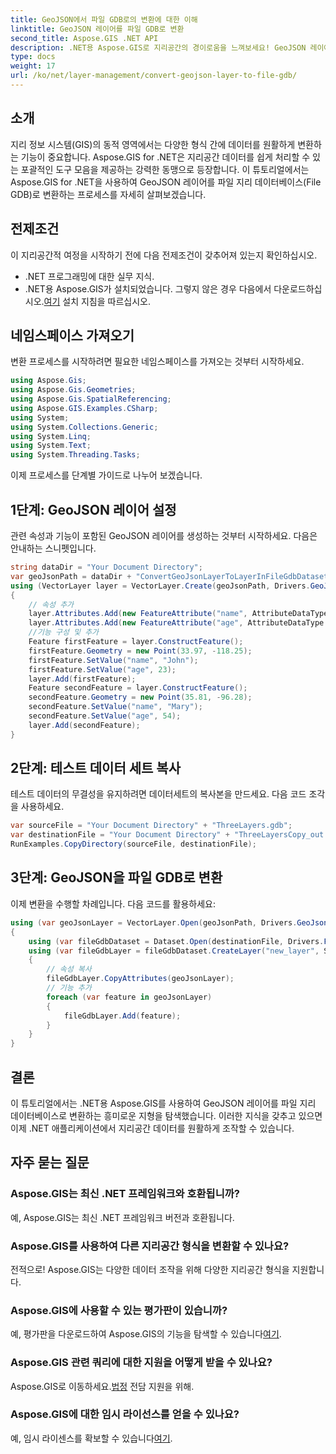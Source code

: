 ```yaml
---
title: GeoJSON에서 파일 GDB로의 변환에 대한 이해
linktitle: GeoJSON 레이어를 파일 GDB로 변환
second_title: Aspose.GIS .NET API
description: .NET용 Aspose.GIS로 지리공간의 경이로움을 느껴보세요! GeoJSON 레이어를 파일 지리 데이터베이스로 쉽게 변환하세요. 지금 사용해 보세요! #Aspose #GIS
type: docs
weight: 17
url: /ko/net/layer-management/convert-geojson-layer-to-file-gdb/
---
```

## 소개
지리 정보 시스템(GIS)의 동적 영역에서는 다양한 형식 간에 데이터를 원활하게 변환하는 기능이 중요합니다. Aspose.GIS for .NET은 지리공간 데이터를 쉽게 처리할 수 있는 포괄적인 도구 모음을 제공하는 강력한 동맹으로 등장합니다. 이 튜토리얼에서는 Aspose.GIS for .NET을 사용하여 GeoJSON 레이어를 파일 지리 데이터베이스(File GDB)로 변환하는 프로세스를 자세히 살펴보겠습니다.
## 전제조건
이 지리공간적 여정을 시작하기 전에 다음 전제조건이 갖추어져 있는지 확인하십시오.
- .NET 프로그래밍에 대한 실무 지식.
-  .NET용 Aspose.GIS가 설치되었습니다. 그렇지 않은 경우 다음에서 다운로드하십시오.[여기](https://releases.aspose.com/gis/net/) 설치 지침을 따르십시오.
## 네임스페이스 가져오기
변환 프로세스를 시작하려면 필요한 네임스페이스를 가져오는 것부터 시작하세요.
```csharp
using Aspose.Gis;
using Aspose.Gis.Geometries;
using Aspose.Gis.SpatialReferencing;
using Aspose.GIS.Examples.CSharp;
using System;
using System.Collections.Generic;
using System.Linq;
using System.Text;
using System.Threading.Tasks;
```
이제 프로세스를 단계별 가이드로 나누어 보겠습니다.
## 1단계: GeoJSON 레이어 설정
관련 속성과 기능이 포함된 GeoJSON 레이어를 생성하는 것부터 시작하세요. 다음은 안내하는 스니펫입니다.
```csharp
string dataDir = "Your Document Directory";
var geoJsonPath = dataDir + "ConvertGeoJsonLayerToLayerInFileGdbDataset_out.json";
using (VectorLayer layer = VectorLayer.Create(geoJsonPath, Drivers.GeoJson))
{
    // 속성 추가
    layer.Attributes.Add(new FeatureAttribute("name", AttributeDataType.String));
    layer.Attributes.Add(new FeatureAttribute("age", AttributeDataType.Integer));
    //기능 구성 및 추가
    Feature firstFeature = layer.ConstructFeature();
    firstFeature.Geometry = new Point(33.97, -118.25);
    firstFeature.SetValue("name", "John");
    firstFeature.SetValue("age", 23);
    layer.Add(firstFeature);
    Feature secondFeature = layer.ConstructFeature();
    secondFeature.Geometry = new Point(35.81, -96.28);
    secondFeature.SetValue("name", "Mary");
    secondFeature.SetValue("age", 54);
    layer.Add(secondFeature);
}
```
## 2단계: 테스트 데이터 세트 복사
테스트 데이터의 무결성을 유지하려면 데이터세트의 복사본을 만드세요. 다음 코드 조각을 사용하세요.
```csharp
var sourceFile = "Your Document Directory" + "ThreeLayers.gdb";
var destinationFile = "Your Document Directory" + "ThreeLayersCopy_out.gdb";
RunExamples.CopyDirectory(sourceFile, destinationFile);
```
## 3단계: GeoJSON을 파일 GDB로 변환
이제 변환을 수행할 차례입니다. 다음 코드를 활용하세요:
```csharp
using (var geoJsonLayer = VectorLayer.Open(geoJsonPath, Drivers.GeoJson))
{
    using (var fileGdbDataset = Dataset.Open(destinationFile, Drivers.FileGdb))
    using (var fileGdbLayer = fileGdbDataset.CreateLayer("new_layer", SpatialReferenceSystem.Wgs84))
    {
        // 속성 복사
        fileGdbLayer.CopyAttributes(geoJsonLayer);
        // 기능 추가
        foreach (var feature in geoJsonLayer)
        {
            fileGdbLayer.Add(feature);
        }
    }
}
```
## 결론
이 튜토리얼에서는 .NET용 Aspose.GIS를 사용하여 GeoJSON 레이어를 파일 지리 데이터베이스로 변환하는 흥미로운 지형을 탐색했습니다. 이러한 지식을 갖추고 있으면 이제 .NET 애플리케이션에서 지리공간 데이터를 원활하게 조작할 수 있습니다.
## 자주 묻는 질문
### Aspose.GIS는 최신 .NET 프레임워크와 호환됩니까?
예, Aspose.GIS는 최신 .NET 프레임워크 버전과 호환됩니다.
### Aspose.GIS를 사용하여 다른 지리공간 형식을 변환할 수 있나요?
전적으로! Aspose.GIS는 다양한 데이터 조작을 위해 다양한 지리공간 형식을 지원합니다.
### Aspose.GIS에 사용할 수 있는 평가판이 있습니까?
 예, 평가판을 다운로드하여 Aspose.GIS의 기능을 탐색할 수 있습니다[여기](https://releases.aspose.com/).
### Aspose.GIS 관련 쿼리에 대한 지원을 어떻게 받을 수 있나요?
 Aspose.GIS로 이동하세요.[법정](https://forum.aspose.com/c/gis/33) 전담 지원을 위해.
### Aspose.GIS에 대한 임시 라이선스를 얻을 수 있나요?
 예, 임시 라이센스를 확보할 수 있습니다[여기](https://purchase.aspose.com/temporary-license/).